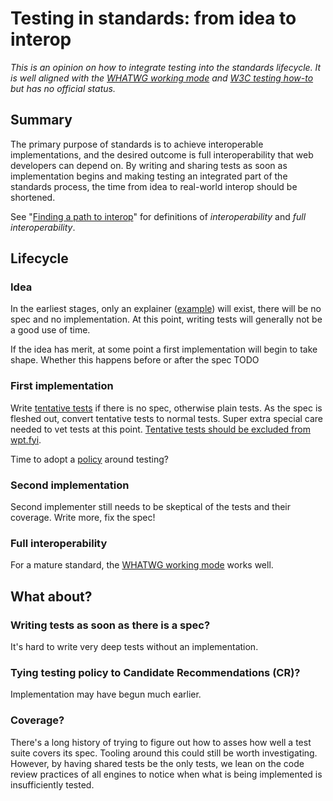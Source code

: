 # Testing in standards: from idea to interop

*This is an opinion on how to integrate testing into the standards lifecycle. It is well aligned with the [WHATWG working mode](https://whatwg.org/working-mode) and [W3C testing how-to](https://github.com/w3c/testing-how-to/) but has no official status.*

## Summary

The primary purpose of standards is to achieve interoperable implementations, and the desired outcome is full interoperability that web developers can depend on. By writing and sharing tests as soon as implementation begins and making testing an integrated part of the standards process, the time from idea to real-world interop should be shortened.

See "[Finding a path to interop](https://docs.google.com/document/d/1LSuLWJDP02rlC9bOlidL6DzBV5kSkV5bW5Pled8HGC8/edit?usp=sharing)" for definitions of *interoperability* and *full interoperability*.

## Lifecycle

### Idea

In the earliest stages, only an explainer ([example](https://github.com/w3c/ServiceWorker/blob/master/explainer.md)) will exist, there will be no spec and no implementation. At this point, writing tests will generally not be a good use of time.

If the idea has merit, at some point a first implementation will begin to take shape. Whether this happens before or after the spec TODO

### First implementation

Write [tentative tests](http://web-platform-tests.org/writing-tests/file-names.html#test-features) if there is no spec, otherwise plain tests. As the spec is fleshed out, convert tentative tests to normal tests. Super extra special care needed to vet tests at this point. [Tentative tests should be excluded from wpt.fyi](https://github.com/w3c/wptdashboard/issues/99).

Time to adopt a [policy](policy.md) around testing?

### Second implementation

Second implementer still needs to be skeptical of the tests and their coverage. Write more, fix the spec!

### Full interoperability

For a mature standard, the [WHATWG working mode](https://whatwg.org/working-mode) works well.

## What about?

### Writing tests as soon as there is a spec?

It's hard to write very deep tests without an implementation.

### Tying testing policy to Candidate Recommendations (CR)?

Implementation may have begun much earlier.

### Coverage?

There's a long history of trying to figure out how to asses how well a test suite covers its spec. Tooling around this could still be worth investigating. However, by having shared tests be the only tests, we lean on the code review practices of all engines to notice when what is being implemented is insufficiently tested.
